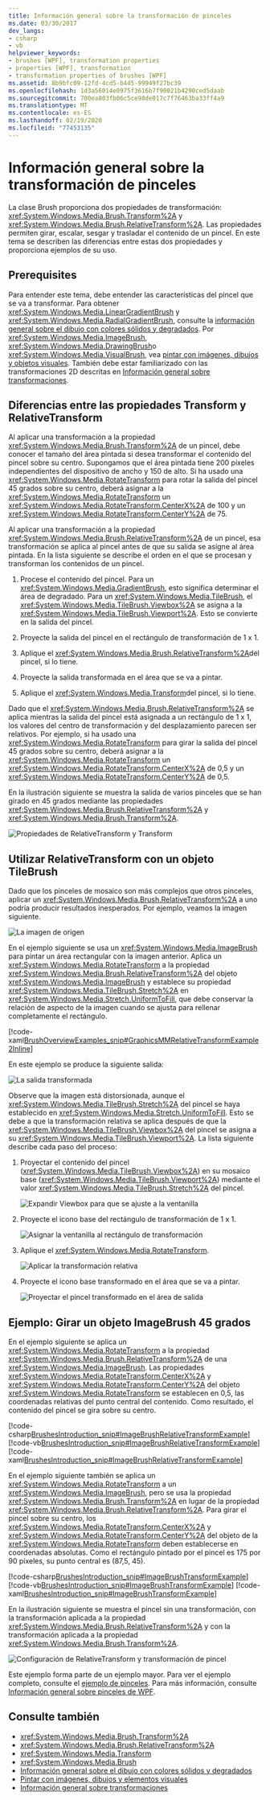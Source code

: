 ```yaml
---
title: Información general sobre la transformación de pinceles
ms.date: 03/30/2017
dev_langs:
- csharp
- vb
helpviewer_keywords:
- brushes [WPF], transformation properties
- properties [WPF], transformation
- transformation properties of brushes [WPF]
ms.assetid: 8b9bfc09-12fd-4cd5-b445-99949f27bc39
ms.openlocfilehash: 1d3a56014e0975f3616b7f90021b4290ced5daab
ms.sourcegitcommit: 700ea803fb06c5ce98de017c7f76463ba33ff4a9
ms.translationtype: MT
ms.contentlocale: es-ES
ms.lasthandoff: 02/19/2020
ms.locfileid: "77453135"
---
```

# <a name="brush-transformation-overview"></a>Información general sobre la transformación de pinceles
La clase Brush proporciona dos propiedades de transformación: <xref:System.Windows.Media.Brush.Transform%2A> y <xref:System.Windows.Media.Brush.RelativeTransform%2A>. Las propiedades permiten girar, escalar, sesgar y trasladar el contenido de un pincel. En este tema se describen las diferencias entre estas dos propiedades y proporciona ejemplos de su uso.  
  
<a name="prerequisites"></a>   
## <a name="prerequisites"></a>Prerequisites  
 Para entender este tema, debe entender las características del pincel que se va a transformar. Para obtener <xref:System.Windows.Media.LinearGradientBrush> y <xref:System.Windows.Media.RadialGradientBrush>, consulte la [información general sobre el dibujo con colores sólidos y degradados](painting-with-solid-colors-and-gradients-overview.md). Por <xref:System.Windows.Media.ImageBrush>, <xref:System.Windows.Media.DrawingBrush>o <xref:System.Windows.Media.VisualBrush>, vea [pintar con imágenes, dibujos y objetos visuales](painting-with-images-drawings-and-visuals.md). También debe estar familiarizado con las transformaciones 2D descritas en [Información general sobre transformaciones](transforms-overview.md).  
  
<a name="transformversusrelativetransform"></a>   
## <a name="differences-between-the-transform-and-relativetransform-properties"></a>Diferencias entre las propiedades Transform y RelativeTransform  
 Al aplicar una transformación a la propiedad <xref:System.Windows.Media.Brush.Transform%2A> de un pincel, debe conocer el tamaño del área pintada si desea transformar el contenido del pincel sobre su centro. Supongamos que el área pintada tiene 200 píxeles independientes del dispositivo de ancho y 150 de alto.  Si ha usado una <xref:System.Windows.Media.RotateTransform> para rotar la salida del pincel 45 grados sobre su centro, deberá asignar a la <xref:System.Windows.Media.RotateTransform> un <xref:System.Windows.Media.RotateTransform.CenterX%2A> de 100 y un <xref:System.Windows.Media.RotateTransform.CenterY%2A> de 75.  
  
 Al aplicar una transformación a la propiedad <xref:System.Windows.Media.Brush.RelativeTransform%2A> de un pincel, esa transformación se aplica al pincel antes de que su salida se asigne al área pintada. En la lista siguiente se describe el orden en el que se procesan y transforman los contenidos de un pincel.  
  
1. Procese el contenido del pincel. Para un <xref:System.Windows.Media.GradientBrush>, esto significa determinar el área de degradado. Para un <xref:System.Windows.Media.TileBrush>, el <xref:System.Windows.Media.TileBrush.Viewbox%2A> se asigna a la <xref:System.Windows.Media.TileBrush.Viewport%2A>. Esto se convierte en la salida del pincel.  
  
2. Proyecte la salida del pincel en el rectángulo de transformación de 1 x 1.  
  
3. Aplique el <xref:System.Windows.Media.Brush.RelativeTransform%2A>del pincel, si lo tiene.  
  
4. Proyecte la salida transformada en el área que se va a pintar.  
  
5. Aplique el <xref:System.Windows.Media.Transform>del pincel, si lo tiene.  
  
 Dado que el <xref:System.Windows.Media.Brush.RelativeTransform%2A> se aplica mientras la salida del pincel está asignada a un rectángulo de 1 x 1, los valores del centro de transformación y del desplazamiento parecen ser relativos. Por ejemplo, si ha usado una <xref:System.Windows.Media.RotateTransform> para girar la salida del pincel 45 grados sobre su centro, deberá asignar a la <xref:System.Windows.Media.RotateTransform> un <xref:System.Windows.Media.RotateTransform.CenterX%2A> de 0,5 y un <xref:System.Windows.Media.RotateTransform.CenterY%2A> de 0,5.  
  
 En la ilustración siguiente se muestra la salida de varios pinceles que se han girado en 45 grados mediante las propiedades <xref:System.Windows.Media.Brush.RelativeTransform%2A> y <xref:System.Windows.Media.Brush.Transform%2A>.  
  
 ![Propiedades de RelativeTransform y Transform](./media/graphicsmm-brushrelativetransform-transform-small.png "graphicsmm_brushrelativetransform_transform_small")  
  
<a name="relativetransformandtilebrush"></a>   
## <a name="using-relativetransform-with-a-tilebrush"></a>Utilizar RelativeTransform con un objeto TileBrush  
 Dado que los pinceles de mosaico son más complejos que otros pinceles, aplicar un <xref:System.Windows.Media.Brush.RelativeTransform%2A> a uno podría producir resultados inesperados. Por ejemplo, veamos la imagen siguiente.  
  
 ![La imagen de origen](./media/graphicsmm-reltransform-1-original-image.jpg "graphicsmm_reltransform_1_original_image")  
  
 En el ejemplo siguiente se usa un <xref:System.Windows.Media.ImageBrush> para pintar un área rectangular con la imagen anterior. Aplica un <xref:System.Windows.Media.RotateTransform> a la propiedad <xref:System.Windows.Media.Brush.RelativeTransform%2A> del objeto <xref:System.Windows.Media.ImageBrush> y establece su propiedad <xref:System.Windows.Media.TileBrush.Stretch%2A> en <xref:System.Windows.Media.Stretch.UniformToFill>, que debe conservar la relación de aspecto de la imagen cuando se ajusta para rellenar completamente el rectángulo.  
  
 [!code-xaml[BrushOverviewExamples_snip#GraphicsMMRelativeTransformExample2Inline](~/samples/snippets/xaml/VS_Snippets_Wpf/BrushOverviewExamples_snip/XAML/RelativeTransformIllustration.xaml#graphicsmmrelativetransformexample2inline)]  
  
 En este ejemplo se produce la siguiente salida:  
  
 ![La salida transformada](./media/graphicsmm-reltransform-6-output.png "graphicsmm_reltransform_6_output")  
  
 Observe que la imagen está distorsionada, aunque el <xref:System.Windows.Media.TileBrush.Stretch%2A> del pincel se haya establecido en <xref:System.Windows.Media.Stretch.UniformToFill>. Esto se debe a que la transformación relativa se aplica después de que la <xref:System.Windows.Media.TileBrush.Viewbox%2A> del pincel se asigna a su <xref:System.Windows.Media.TileBrush.Viewport%2A>. La lista siguiente describe cada paso del proceso:  
  
1. Proyectar el contenido del pincel (<xref:System.Windows.Media.TileBrush.Viewbox%2A>) en su mosaico base (<xref:System.Windows.Media.TileBrush.Viewport%2A>) mediante el valor <xref:System.Windows.Media.TileBrush.Stretch%2A> del pincel.  
  
     ![Expandir Viewbox para que se ajuste a la ventanilla](./media/graphicsmm-reltransform-2-viewbox-to-viewport.png "graphicsmm_reltransform_2_viewbox_to_viewport")  
  
2. Proyecte el icono base del rectángulo de transformación de 1 x 1.  
  
     ![Asignar la ventanilla al rectángulo de transformación](./media/graphicsmm-reltransform-3-output-to-transform.png "graphicsmm_reltransform_3_output_to_transform")  
  
3. Aplique el <xref:System.Windows.Media.RotateTransform>.  
  
     ![Aplicar la transformación relativa](./media/graphicsmm-reltransform-4-transform-rotate.png "graphicsmm_reltransform_4_transform_rotate")  
  
4. Proyecte el icono base transformado en el área que se va a pintar.  
  
     ![Proyectar el pincel transformado en el área de salida](./media/graphicsmm-reltransform-5-transform-to-output.png "graphicsmm_reltransform_5_transform_to_output")  
  
<a name="rotateexample"></a>   
## <a name="example-rotate-an-imagebrush-45-degrees"></a>Ejemplo: Girar un objeto ImageBrush 45 grados  
 En el ejemplo siguiente se aplica un <xref:System.Windows.Media.RotateTransform> a la propiedad <xref:System.Windows.Media.Brush.RelativeTransform%2A> de una <xref:System.Windows.Media.ImageBrush>. Las propiedades <xref:System.Windows.Media.RotateTransform.CenterX%2A> y <xref:System.Windows.Media.RotateTransform.CenterY%2A> del objeto <xref:System.Windows.Media.RotateTransform> se establecen en 0,5, las coordenadas relativas del punto central del contenido. Como resultado, el contenido del pincel se gira sobre su centro.  
  
 [!code-csharp[BrushesIntroduction_snip#ImageBrushRelativeTransformExample](~/samples/snippets/csharp/VS_Snippets_Wpf/BrushesIntroduction_snip/CSharp/BrushTransformExample.cs#imagebrushrelativetransformexample)]
 [!code-vb[BrushesIntroduction_snip#ImageBrushRelativeTransformExample](~/samples/snippets/visualbasic/VS_Snippets_Wpf/BrushesIntroduction_snip/visualbasic/brushtransformexample.vb#imagebrushrelativetransformexample)]
 [!code-xaml[BrushesIntroduction_snip#ImageBrushRelativeTransformExample](~/samples/snippets/xaml/VS_Snippets_Wpf/BrushesIntroduction_snip/XAML/BrushTransformExample.xaml#imagebrushrelativetransformexample)]  
  
 En el ejemplo siguiente también se aplica un <xref:System.Windows.Media.RotateTransform> a un <xref:System.Windows.Media.ImageBrush>, pero se usa la propiedad <xref:System.Windows.Media.Brush.Transform%2A> en lugar de la propiedad <xref:System.Windows.Media.Brush.RelativeTransform%2A>. Para girar el pincel sobre su centro, los <xref:System.Windows.Media.RotateTransform.CenterX%2A> y <xref:System.Windows.Media.RotateTransform.CenterY%2A> del objeto de la <xref:System.Windows.Media.RotateTransform> deben establecerse en coordenadas absolutas. Como el rectángulo pintado por el pincel es 175 por 90 píxeles, su punto central es (87,5, 45).  
  
 [!code-csharp[BrushesIntroduction_snip#ImageBrushTransformExample](~/samples/snippets/csharp/VS_Snippets_Wpf/BrushesIntroduction_snip/CSharp/BrushTransformExample.cs#imagebrushtransformexample)]
 [!code-vb[BrushesIntroduction_snip#ImageBrushTransformExample](~/samples/snippets/visualbasic/VS_Snippets_Wpf/BrushesIntroduction_snip/visualbasic/brushtransformexample.vb#imagebrushtransformexample)]
 [!code-xaml[BrushesIntroduction_snip#ImageBrushTransformExample](~/samples/snippets/xaml/VS_Snippets_Wpf/BrushesIntroduction_snip/XAML/BrushTransformExample.xaml#imagebrushtransformexample)]  
  
 En la ilustración siguiente se muestra el pincel sin una transformación, con la transformación aplicada a la propiedad <xref:System.Windows.Media.Brush.RelativeTransform%2A> y con la transformación aplicada a la propiedad <xref:System.Windows.Media.Brush.Transform%2A>.  
  
 ![Configuración de RelativeTransform y transformación de pincel](./media/wcpsdk-graphicsmm-transformandrelativetransform.png "wcpsdk_graphicsmm_transformandrelativetransform")  
  
 Este ejemplo forma parte de un ejemplo mayor. Para ver el ejemplo completo, consulte el [ejemplo de pinceles](https://github.com/Microsoft/WPF-Samples/tree/master/Graphics/Brushes). Para más información, consulte [Información general sobre pinceles de WPF](wpf-brushes-overview.md).  
  
## <a name="see-also"></a>Consulte también

- <xref:System.Windows.Media.Brush.Transform%2A>
- <xref:System.Windows.Media.Brush.RelativeTransform%2A>
- <xref:System.Windows.Media.Transform>
- <xref:System.Windows.Media.Brush>
- [Información general sobre el dibujo con colores sólidos y degradados](painting-with-solid-colors-and-gradients-overview.md)
- [Pintar con imágenes, dibujos y elementos visuales](painting-with-images-drawings-and-visuals.md)
- [Información general sobre transformaciones](transforms-overview.md)
